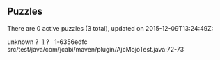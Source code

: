 ## Puzzles

There are 0 active puzzles (3 total), updated on 2015-12-09T13:24:49Z:

unknown ?
&nbsp;[1](https://github.com/jcabi/jcabi-maven-plugin/issues/1) ?
&nbsp;&nbsp;1-6356edfc src/test/java/com/jcabi/maven/plugin/AjcMojoTest.java:72-73

